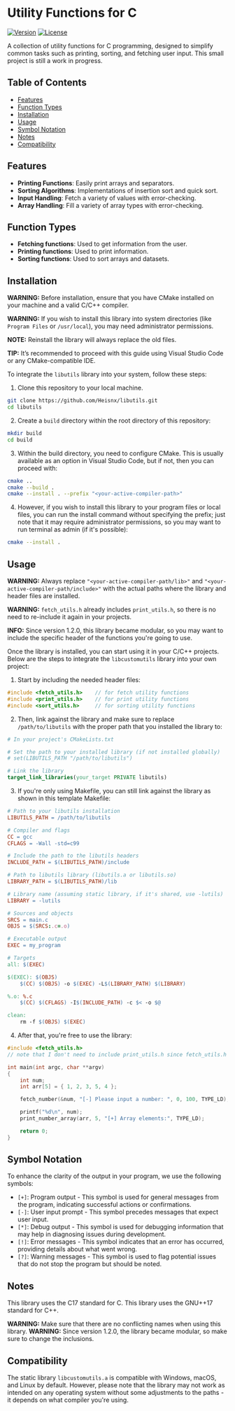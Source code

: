 # Utility Functions for C

[![Version](https://img.shields.io/badge/version-v1.2.1-red.svg)](https://shields.io/)
[![License](https://img.shields.io/badge/license-MIT-brightgreen.svg)](https://choosealicense.com/)

A collection of utility functions for C programming, designed to simplify common tasks such as printing, sorting, and fetching user input. This small project is still a work in progress.

## Table of Contents

- [Features](#features)
- [Function Types](#function-types)
- [Installation](#installation)
- [Usage](#usage)
- [Symbol Notation](#symbol-notation)
- [Notes](#notes)
- [Compatibility](#compatibility)

## Features

- **Printing Functions**: Easily print arrays and separators.
- **Sorting Algorithms**: Implementations of insertion sort and quick sort.
- **Input Handling**: Fetch a variety of values with error-checking.
- **Array Handling**: Fill a variety of array types with error-checking.

## Function Types

- **Fetching functions**: Used to get information from the user.
- **Printing functions**: Used to print information.
- **Sorting functions**: Used to sort arrays and datasets.

## Installation

**WARNING:** Before installation, ensure that you have CMake installed on your machine and a valid C/C++ compiler.

**WARNING:** If you wish to install this library into system directories (like `Program Files` or `/usr/local`), you may need administrator permissions.

**NOTE:** Reinstall the library will always replace the old files.

**TIP:** It’s recommended to proceed with this guide using Visual Studio Code or any CMake-compatible IDE.
 
To integrate the `libutils` library into your system, follow these steps:

1. Clone this repository to your local machine.

```bash
git clone https://github.com/Heisnx/libutils.git
cd libutils
```

2. Create a `build` directory within the root directory of this repository:

```bash
mkdir build
cd build
```

3. Within the build directory, you need to configure CMake. This is usually available as an option in 
Visual Studio Code, but if not, then you can proceed with:

```bash
cmake ..
cmake --build .
cmake --install . --prefix "<your-active-compiler-path>"
```

4. However, if you wish to install this library to your program files or local files, you can run the install command without specifying the prefix;
just note that it may require administrator permissions, so you may want to run terminal as admin (if it's possible):

```bash
cmake --install .
```

## Usage

**WARNING:** Always replace `"<your-active-compiler-path/lib>"` and `"<your-active-compiler-path/include>"` with the actual paths where the library and header files are installed.

**WARNING:** `fetch_utils.h` already includes `print_utils.h`, so there is no need to re-include it again in your projects.

**INFO:** Since version 1.2.0, this library became modular, so you may want to include the specific header of the functions you're going to use.

Once the library is installed, you can start using it in your C/C++ projects. Below are the steps to integrate the `libcustomutils` library into your own project:

1. Start by including the needed header files:

```c
#include <fetch_utils.h>    // for fetch utility functions
#include <print_utils.h>    // for print utility functions
#include <sort_utils.h>     // for sorting utility functions
```

2. Then, link against the library and make sure to replace `/path/to/libutils` with the proper path that you installed the library to:

```cmake
# In your project's CMakeLists.txt

# Set the path to your installed library (if not installed globally)
# set(LIBUTILS_PATH "/path/to/libutils")

# Link the library
target_link_libraries(your_target PRIVATE libutils)
```

3. If you're only using Makefile, you can still link against the library as shown in this template Makefile:

```makefile
# Path to your libutils installation
LIBUTILS_PATH = /path/to/libutils

# Compiler and flags
CC = gcc
CFLAGS = -Wall -std=c99

# Include the path to the libutils headers
INCLUDE_PATH = $(LIBUTILS_PATH)/include

# Path to libutils library (libutils.a or libutils.so)
LIBRARY_PATH = $(LIBUTILS_PATH)/lib

# Library name (assuming static library, if it's shared, use -lutils)
LIBRARY = -lutils

# Sources and objects
SRCS = main.c
OBJS = $(SRCS:.c=.o)

# Executable output
EXEC = my_program

# Targets
all: $(EXEC)

$(EXEC): $(OBJS)
	$(CC) $(OBJS) -o $(EXEC) -L$(LIBRARY_PATH) $(LIBRARY)

%.o: %.c
	$(CC) $(CFLAGS) -I$(INCLUDE_PATH) -c $< -o $@

clean:
	rm -f $(OBJS) $(EXEC)
```

4. After that, you're free to use the library:

```c
#include <fetch_utils.h>
// note that I don't need to include print_utils.h since fetch_utils.h already has it included

int main(int argc, char **argv)
{
    int num;
    int arr[5] = { 1, 2, 3, 5, 4 };

    fetch_number(&num, "[-] Please input a number: ", 0, 100, TYPE_LD); // gets integer from user

    printf("%d\n", num);
    print_number_array(arr, 5, "[+] Array elements:", TYPE_LD);

    return 0;
}
```

## Symbol Notation

To enhance the clarity of the output in your program, we use the following symbols:

- `[+]`: Program output - This symbol is used for general messages from the program, indicating successful actions or confirmations.
- `[-]`: User input prompt - This symbol precedes messages that expect user input.
- `[*]`: Debug output - This symbol is used for debugging information that may help in diagnosing issues during development.
- `[!]`: Error messages - This symbol indicates that an error has occurred, providing details about what went wrong.
- `[?]`: Warning messages - This symbol is used to flag potential issues that do not stop the program but should be noted.

## Notes

This library uses the C17 standard for C.
This library uses the GNU++17 standard for C++.

**WARNING:** Make sure that there are no conflicting names when using this library.
**WARNING:** Since version 1.2.0, the library became modular, so make sure to change the inclusions.

## Compatibility

The static library `libcustomutils.a` is compatible with Windows, macOS, and Linux by default. However, please note that the library may not work as intended on any operating system without some adjustments to the paths - it depends on what compiler you're using.